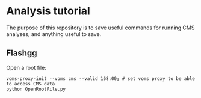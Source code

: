 # Analysis tutorial

The purpose of this repository is to save useful commands for running CMS analyses, and anything useful to save.

## Flashgg

Open a root file:

```
voms-proxy-init --voms cms --valid 168:00; # set voms proxy to be able to access CMS data
python OpenRootFile.py
``` 
